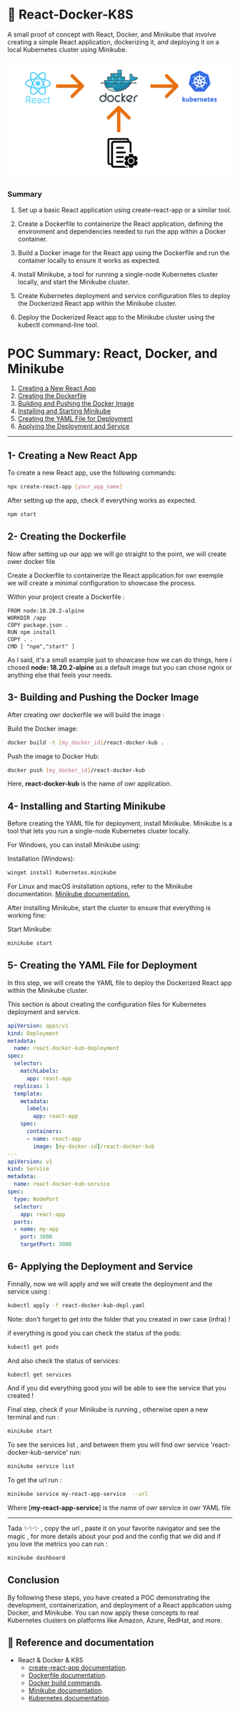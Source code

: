# 📍 React-Docker-K8S
A small proof of concept with React, Docker, and Minikube that  involve creating a simple React application, dockerizing it, and deploying it on a local Kubernetes cluster using Minikube.
<p align="center">
<img src="./src/assets/images/rdc.png" alt="image" />
</p>

### Summary

1. Set up a basic React application using create-react-app or a similar tool.

2. Create a Dockerfile to containerize the React application, defining the environment and dependencies needed to run the app within a Docker container.

3. Build a Docker image for the React app using the Dockerfile and run the container locally to ensure it works as expected.

4. Install Minikube, a tool for running a single-node Kubernetes cluster locally, and start the Minikube cluster.

5. Create Kubernetes deployment and service configuration files to deploy the Dockerized React app within the Minikube cluster.

6. Deploy the Dockerized React app to the Minikube cluster using the kubectl command-line tool.

# POC Summary: React, Docker, and Minikube

1. [Creating a New React App](#create-react-app)
2. [Creating the Dockerfile](#create-dockerfile)
3. [Building and Pushing the Docker Image](#build-push-docker-image)
4. [Installing and Starting Minikube](#install-start-minikube)
5. [Creating the YAML File for Deployment](#create-yaml-file)
6. [Applying the Deployment and Service](#apply-deployment-service)

---

##  <span id="create-react-app">1- Creating a New React App</span>
To create a new React app, use the following commands:

````bash
npx create-react-app [your_app_name]
````

After setting up the app, check if everything works as expected.

````bash
npm start 
````

## <span id="create-dockerfile">2- Creating the Dockerfile</span>
Now after setting up our app we will go straight to the point, we will create ower docker file

Create a Dockerfile to containerize the React application.for owr exemple we will create a minimal configuration to showcase the process.

Within your project create a Dockerfile :

```docker
FROM node:18.20.2-alpine
WORKDIR /app
COPY package.json .
RUN npm install
COPY . .
CMD [ "npm","start" ]
````

As I said, it's a small example just to showcase how we can do things, here i chosed **node: 18.20.2-alpine** as a default image but you can chose ngnix or anything else that feels your needs.

## <span id="build-push-docker-image">3- Building and Pushing the Docker Image</span> 

After creating owr dockerfile we will build the image : 

Build the Docker image:
```bash
docker build -t [my_docker_id]/react-docker-kub .
```
Push the image to Docker Hub:
```bash
docker push [my_docker_id]/react-docker-kub
```
Here, **react-docker-kub** is the name of owr application.


## <span id="install-start-minikube">4- Installing and Starting Minikube</span> 
Before creating the YAML file for deployment, install Minikube. Minikube is a tool that lets you run a single-node Kubernetes cluster locally.

For Windows, you can install Minikube using:

Installation (Windows):
```bash
winget install Kubernetes.minikube
```
For Linux and macOS installation options, refer to the Minikube documentation. [Minikube documentation.](https://minikube.sigs.k8s.io/docs/start/?arch=%2Fwindows%2Fx86-64%2Fstable%2F.exe+download) 

After installing Minikube, start the cluster to ensure that everything is working fine:

Start Minikube:
```bash
minikube start
```

## <span id="create-yaml-file">5- Creating the YAML File for Deployment</span> 
In this step, we will create the YAML file to deploy the Dockerized React app within the Minikube cluster.

This section is about creating the configuration files for Kubernetes deployment and service.

````yaml
apiVersion: apps/v1
kind: Deployment
metadata:
  name: react-docker-kub-deployment
spec:
  selector:
    matchLabels:
      app: react-app
  replicas: 1
  template:
    metadata:
      labels:
        app: react-app
    spec:
      containers:
      - name: react-app
        image: [my-docker-id]/react-docker-kub
---
apiVersion: v1
kind: Service
metadata:
  name: react-docker-kub-service
spec:
  type: NodePort
  selector:
    app: react-app
  ports:
  - name: my-app
    port: 3000
    targetPort: 3000
````


## <span id="apply-deployment-service">6- Applying the Deployment and Service</span> 
Finnally, now we will apply and we will create the deployment and the service using : 
```bash
kubectl apply -f react-docker-kub-depl.yaml
```
Note: don't forget to get into the folder that you created in owr case (infra) ! 

if everything is good you can check the status of the pods:
```bash
kubectl get pods
```
And also check the status of services:
```bash
kubectl get services
```
And if you did everything good you will be able to see the service that you created ! 

Final step, check if your Minikube is running , otherwise open a new terminal and run : 
```bash
minikube start
```

To see the services list , and between them you will find owr service 'react-docker-kub-service' run: 
```bash
minikube service list
```
To get the url run : 
```bash
minikube service my-react-app-service  --url 
```
Where [**my-react-app-service**] is the name of owr service in owr YAML file

---
Tada ✨✨✨ , copy the url , paste it on your favorite navigator and see the magic , for more details about your pod and the config that we did and if you love the metrics you can run : 
```bash
minikube dashboard 
```


## Conclusion
By following these steps, you have created a POC demonstrating the development, containerization, and deployment of a React application using Docker, and Minikube. You can now apply these concepts to real Kubernetes clusters on platforms like Amazon, Azure, RedHat, and more.


## 🙇 Reference and documentation

- React & Docker & K8S
  - [create-react-app documentation](https://create-react-app.dev/docs/getting-started/).
  - [Dockerfile documentation](https://docs.docker.com/reference/dockerfile/).  
  - [Docker build commands](https://docs.docker.com/reference/cli/docker/buildx/build/).
  - [Minikube documentation](https://minikube.sigs.k8s.io/docs/start/?arch=%2Fwindows%2Fx86-64%2Fstable%2F.exe+download).
  - [Kubernetes documentation](https://kubernetes.io/docs/home/).
